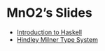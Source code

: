 # MnO2’s Slides

- [Introduction to Haskell](slides/?intro-to-haskell.md)
- [Hindley Milner Type System](slides/?hindley-milner-type-system.md)

